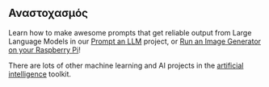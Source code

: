 ## Αναστοχασμός

Learn how to make awesome prompts that get reliable output from Large Language Models in our [Prompt an LLM](http://rpf.io/llmprompt) project, or [Run an Image Generator on your Raspberry Pi](http://rpf.io/sdpi)!

There are lots of other machine learning and AI projects in the [artificial intelligence](https://projects.raspberrypi.org/en/pathways/ai-toolkit) toolkit.
